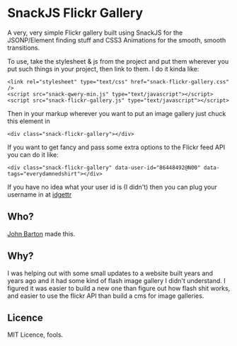 SnackJS Flickr Gallery
===

A very, very simple Flickr gallery built using SnackJS for the JSONP/Element finding stuff and CSS3 Animations for the smooth, smooth transitions.

To use, take the stylesheet & js from the project and put them wherever you put such things in your project, then link to them. I do it kinda like:


    <link rel="stylesheet" type="text/css" href="snack-flickr-gallery.css" />
    <script src="snack-qwery-min.js" type="text/javascript"></script>
    <script src="snack-flickr-gallery.js" type="text/javascript"></script>

Then in your markup wherever you want to put an image gallery just chuck this element in

    <div class="snack-flickr-gallery"></div>

If you want to get fancy and pass some extra options to the Flickr feed API you can do it like:

    <div class="snack-flickr-gallery" data-user-id="86448492@N00" data-tags="everydamnedshirt"></div>

If you have no idea what your user id is (I didn't) then you can plug your username in at [idgettr](everydamnedshirt)

Who?
---

[John Barton](http://whoisjohnbarton.com) made this.

Why?
---

I was helping out with some small updates to a website built years and years ago and it had some kind of flash image gallery I didn't understand. I figured it was easier to build a new one than figure out how flash shit works, and easier to use the flickr API than build a cms for image galleries.

Licence
---

MIT Licence, fools.
